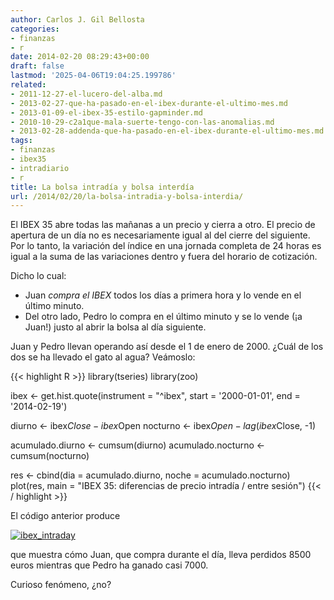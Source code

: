 ```yaml
---
author: Carlos J. Gil Bellosta
categories:
- finanzas
- r
date: 2014-02-20 08:29:43+00:00
draft: false
lastmod: '2025-04-06T19:04:25.199786'
related:
- 2011-12-27-el-lucero-del-alba.md
- 2013-02-27-que-ha-pasado-en-el-ibex-durante-el-ultimo-mes.md
- 2013-01-09-el-ibex-35-estilo-gapminder.md
- 2010-10-29-c2a1que-mala-suerte-tengo-con-las-anomalias.md
- 2013-02-28-addenda-que-ha-pasado-en-el-ibex-durante-el-ultimo-mes.md
tags:
- finanzas
- ibex35
- intradiario
- r
title: La bolsa intradía y bolsa interdía
url: /2014/02/20/la-bolsa-intradia-y-bolsa-interdia/
---
```


El IBEX 35 abre todas las mañanas a un precio y cierra a otro. El precio de apertura de un día no es necesariamente igual al del cierre del siguiente. Por lo tanto, la variación del índice en una jornada completa de 24 horas es igual a la suma de las variaciones dentro y fuera del horario de cotización.

Dicho lo cual:

* Juan _compra el IBEX_ todos los días a primera hora y lo vende en el último minuto.
* Del otro lado, Pedro lo compra en el último minuto y se lo vende (¡a Juan!) justo al abrir la bolsa al día siguiente.

Juan y Pedro llevan operando así desde el 1 de enero de 2000. ¿Cuál de los dos se ha llevado el gato al agua? Veámoslo:

{{< highlight R >}}
library(tseries)
library(zoo)

ibex <- get.hist.quote(instrument = "^ibex",
    start = '2000-01-01', end = '2014-02-19')

diurno   <- ibex$Close - ibex$Open
nocturno <- ibex$Open - lag(ibex$Close, -1)

acumulado.diurno   <- cumsum(diurno)
acumulado.nocturno <- cumsum(nocturno)

res <- cbind(dia = acumulado.diurno,
    noche = acumulado.nocturno)
plot(res,
    main = "IBEX 35: diferencias de precio intradía / entre sesión")
{{< / highlight >}}

El código anterior produce

[![ibex_intraday](/wp-uploads/2014/02/ibex_intraday.png#center)
](/wp-uploads/2014/02/ibex_intraday.png#center)

que muestra cómo Juan, que compra durante el día, lleva perdidos 8500 euros mientras que Pedro ha ganado casi 7000.

Curioso fenómeno, ¿no?